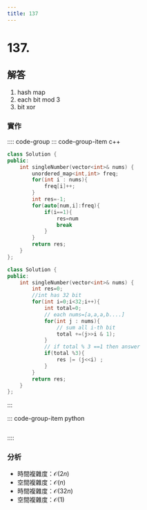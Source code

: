 ```yaml
---
title: 137
---
```


# 137.  
## 解答
1. hash map   
2. each bit mod 3  
3. bit xor  
### 實作

:::: code-group
::: code-group-item c++

``` cpp
class Solution {
public:
    int singleNumber(vector<int>& nums) {
        unordered_map<int,int> freq;
        for(int i : nums){
            freq[i]++;
        }
        int res=-1;
        for(auto[num,i]:freq){
            if(i==1){
                res=num
                break
            }
        }
        return res;
    }   
};
```
``` cpp
class Solution {
public:
    int singleNumber(vector<int>& nums) {
        int res=0;
        //int has 32 bit
        for(int i=0;i<32;i++){
            int total=0;
            // each nums=[a,a,a,b....]
            for(int j : nums){
                // sum all i-th bit
                total +=(j>>i & 1);
            }
            // if total % 3 ==1 then answer
            if(total %3){
                res |= (j<<i) ;
            }
        }
        return res;
    }   
};
```

:::
 
::: code-group-item python

``` python

```
::::

### 分析
- 時間複雜度：$\mathcal{O}(2n)$  
- 空間複雜度：$\mathcal{O}(n)$
- 時間複雜度：$\mathcal{O}(32n)$  
- 空間複雜度：$\mathcal{O}(1)$